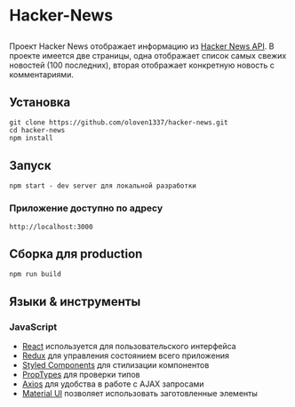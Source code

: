 # Hacker-News

##    

Проект Hacker News отображает информацию из [Hacker News API](https://github.com/HackerNews/API). В проекте имеется две
страницы, одна отображает список самых свежих новостей (100 последних), вторая отображает конкретную новость с
комментариями.

## Установка

    git clone https://github.com/oloven1337/hacker-news.git
    cd hacker-news
    npm install

## Запуск

    npm start - dev server для локальной разработки

### Приложение доступно по адресу

    http://localhost:3000

## Сборка для production

    npm run build

## Языки & инструменты

### JavaScript

- [React](http://facebook.github.io/react) используется для пользовательского интерфейса
- [Redux](https://redux.js.org/) для управления состоянием всего приложения
- [Styled Components](https://styled-components.com/) для стилизации компонентов
- [PropTypes](https://ru.reactjs.org/docs/typechecking-with-proptypes.html) для проверки типов
- [Axios](https://axios-http.com/) для удобства в работе с AJAX запросами
- [Material UI](https://material-ui.com/ru/) позволяет использовать заготовленные элементы

